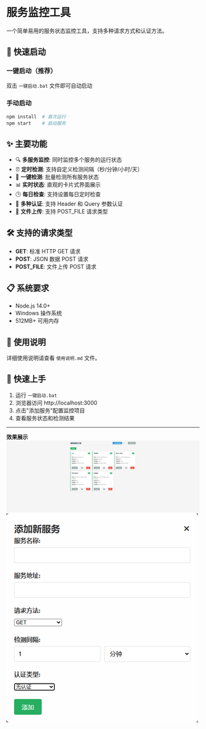 # 服务监控工具

一个简单易用的服务状态监控工具，支持多种请求方式和认证方法。

## 🚀 快速启动

### 一键启动（推荐）
双击 `一键启动.bat` 文件即可自动启动

### 手动启动
```bash
npm install  # 首次运行
npm start    # 启动服务
```

## ✨ 主要功能

- 🔍 **多服务监控**: 同时监控多个服务的运行状态
- ⏰ **定时检测**: 支持自定义检测间隔（秒/分钟/小时/天）
- 🔄 **一键检测**: 批量检测所有服务状态
- 📊 **实时状态**: 直观的卡片式界面展示
- 🕒 **每日检查**: 支持设置每日定时检查
- 🔐 **多种认证**: 支持 Header 和 Query 参数认证
- 📁 **文件上传**: 支持 POST_FILE 请求类型

## 🛠️ 支持的请求类型

- **GET**: 标准 HTTP GET 请求
- **POST**: JSON 数据 POST 请求
- **POST_FILE**: 文件上传 POST 请求

## 📋 系统要求

- Node.js 14.0+
- Windows 操作系统
- 512MB+ 可用内存

## 📖 使用说明

详细使用说明请查看 `使用说明.md` 文件。

## 🎯 快速上手

1. 运行 `一键启动.bat`
2. 浏览器访问 http://localhost:3000
3. 点击"添加服务"配置监控项目
4. 查看服务状态和检测结果

---

**效果展示**
![主页](image/image.png)
![添加服务](image/添加服务.png)
